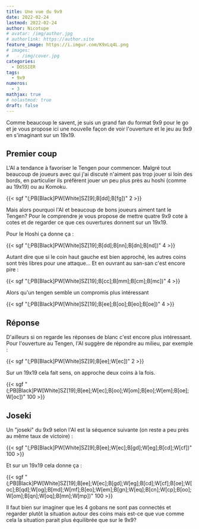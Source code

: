 ```yaml
---
title: Une vue du 9x9
date: 2022-02-24
lastmod: 2022-02-24
author: Nicotupe
# avatar: /img/author.jpg
# authorlink: https://author.site
feature_image: https://i.imgur.com/K9xLq4L.png
# images:
#   - /img/cover.jpg
categories:
  - DOSSIER
tags:
  - 9x9
numeros: 
  - 3
mathjax: true
# nolastmod: true
draft: false
---
```


Comme beaucoup le savent, je suis un grand fan du format 9x9 pour le go et je vous propose ici une nouvelle façon de voir l'ouverture et le jeu au 9x9 en s'imaginant sur un 19x19.

<!--more-->

## Premier coup

L'AI a tendance à favoriser le Tengen pour commencer. Malgré tout beaucoup de joueurs avec qui j'ai discuté n'aiment pas trop jouer si loin des bords, en particulier ils préfèrent jouer un peu plus près au hoshi (comme au 19x19) ou au Komoku.

{{< sgf "(;PB[Black]PW[White]SZ[9];B[dd];B[fg])" 2 >}}

Mais alors pourquoi l'AI et beaucoup de bons joueurs aiment tant le Tengen? Pour le comprendre je vous propose de mettre quatre 9x9 cote à cotes et de regarder ce que ces ouvertures donnent sur un 19x19.

Pour le Hoshi ça donne ça : 

{{< sgf "(;PB[Black]PW[White]SZ[19];B[dd];B[nn];B[dn];B[nd])" 4 >}}

Autant dire que si le coin haut gauche est bien approché, les autres coins sont très libres pour une attaque... Et en ouvrant au san-san c'est encore pire : 

{{< sgf "(;PB[Black]PW[White]SZ[19];B[cc];B[mm];B[cm];B[mc])" 4 >}}

Alors qu'un tengen semble un compromis plus intéressant

{{< sgf "(;PB[Black]PW[White]SZ[19];B[ee];B[oo];B[eo];B[oe])" 4 >}}

## Réponse

D'ailleurs si on regarde les réponses de blanc c'est encore plus intéressant. Pour l'ouverture au Tengen, l'AI suggère de répondre au milieu, par exemple : 

{{< sgf "(;PB[Black]PW[White]SZ[9];B[ee];W[ec])" 2 >}}

Sur un 19x19 cela fait sens, on approche deux coins à la fois.

{{< sgf "(;PB[Black]PW[White]SZ[19];B[ee];W[ec];B[oo];W[om];B[eo];W[em];B[oe];W[oc])" 100 >}}

## Joseki

Un "joseki" du 9x9 selon l'AI est la séquence suivante (on reste a peu près au même taux de victoire) : 

{{< sgf "(;PB[Black]PW[White]SZ[9];B[ee];W[ec];B[gd];W[eg];B[cd];W[cf])" 100 >}}

Et sur un 19x19 cela donne ça : 

{{< sgf "(;PB[Black]PW[White]SZ[19];B[ee];W[ec];B[gd];W[eg];B[cd];W[cf];B[oe];W[oc];B[qd];W[og];B[md];W[mf];B[eo];W[em];B[gn];W[eq];B[cn];W[cp];B[oo];W[om];B[qn];W[oq];B[mn];W[mp])" 100 >}}

Il faut bien sur imaginer que les 4 gobans ne sont pas connectés et regarder plutôt la situation autour des coins mais est-ce que vue comme cela la situation parait plus équilibrée que sur le 9x9?
